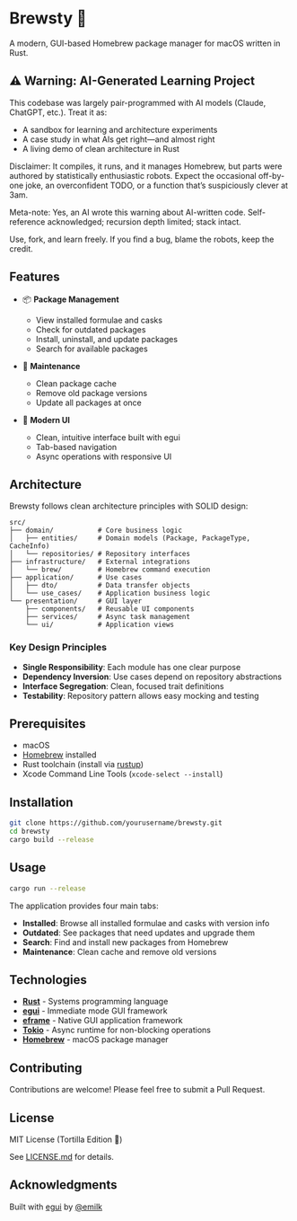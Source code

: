 # Brewsty 🍺

A modern, GUI-based Homebrew package manager for macOS written in Rust.

## ⚠️ Warning: AI-Generated Learning Project

This codebase was largely pair-programmed with AI models (Claude, ChatGPT, etc.). Treat it as:
- A sandbox for learning and architecture experiments
- A case study in what AIs get right—and almost right
- A living demo of clean architecture in Rust

Disclaimer: It compiles, it runs, and it manages Homebrew, but parts were authored by statistically enthusiastic robots. Expect the occasional off-by-one joke, an overconfident TODO, or a function that’s suspiciously clever at 3am.

Meta-note: Yes, an AI wrote this warning about AI-written code. Self-reference acknowledged; recursion depth limited; stack intact.

Use, fork, and learn freely. If you find a bug, blame the robots, keep the credit.

## Features

- 📦 **Package Management**
  - View installed formulae and casks
  - Check for outdated packages
  - Install, uninstall, and update packages
  - Search for available packages

- 🧹 **Maintenance**
  - Clean package cache
  - Remove old package versions
  - Update all packages at once

- 🎨 **Modern UI**
  - Clean, intuitive interface built with egui
  - Tab-based navigation
  - Async operations with responsive UI

## Architecture

Brewsty follows clean architecture principles with SOLID design:

```
src/
├── domain/           # Core business logic
│   ├── entities/     # Domain models (Package, PackageType, CacheInfo)
│   └── repositories/ # Repository interfaces
├── infrastructure/   # External integrations
│   └── brew/         # Homebrew command execution
├── application/      # Use cases
│   ├── dto/          # Data transfer objects
│   └── use_cases/    # Application business logic
└── presentation/     # GUI layer
    ├── components/   # Reusable UI components
    ├── services/     # Async task management
    └── ui/           # Application views
```

### Key Design Principles

- **Single Responsibility**: Each module has one clear purpose
- **Dependency Inversion**: Use cases depend on repository abstractions
- **Interface Segregation**: Clean, focused trait definitions
- **Testability**: Repository pattern allows easy mocking and testing

## Prerequisites

- macOS
- [Homebrew](https://brew.sh/) installed
- Rust toolchain (install via [rustup](https://rustup.rs/))
- Xcode Command Line Tools (`xcode-select --install`)

## Installation

```bash
git clone https://github.com/yourusername/brewsty.git
cd brewsty
cargo build --release
```

## Usage

```bash
cargo run --release
```

The application provides four main tabs:

- **Installed**: Browse all installed formulae and casks with version info
- **Outdated**: See packages that need updates and upgrade them
- **Search**: Find and install new packages from Homebrew
- **Maintenance**: Clean cache and remove old versions

## Technologies

- **[Rust](https://www.rust-lang.org/)** - Systems programming language
- **[egui](https://github.com/emilk/egui)** - Immediate mode GUI framework
- **[eframe](https://github.com/emilk/egui/tree/master/crates/eframe)** - Native GUI application framework
- **[Tokio](https://tokio.rs/)** - Async runtime for non-blocking operations
- **[Homebrew](https://brew.sh/)** - macOS package manager

## Contributing

Contributions are welcome! Please feel free to submit a Pull Request.

## License

MIT License (Tortilla Edition 🌯)

See [LICENSE.md](LICENSE.md) for details.

## Acknowledgments

Built with [egui](https://github.com/emilk/egui) by [@emilk](https://github.com/emilk)


